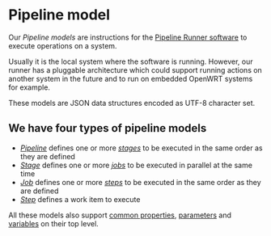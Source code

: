 # Pipeline model

Our *Pipeline models* are instructions for the [Pipeline Runner software](../runner/index.md) to 
execute operations on a system.

Usually it is the local system where the software is running. However, our runner has a pluggable 
architecture which could support running actions on another system in the future and to run on 
embedded OpenWRT systems for example.

These models are JSON data structures encoded as UTF-8 character set.

## We have four types of pipeline models

* [*Pipeline*](pipeline.md) defines one or more [*stages*](./stage.md) to be executed in the same order as they are defined
* [*Stage*](stage.md) defines one or more [*jobs*](./job.md) to be executed in parallel at the same time
* [*Job*](job.md) defines one or more [*steps*](./step/index.md) to be executed in the same order as they are defined
* [*Step*](step/index.md) defines a work item to execute

All these models also support [common properties](./common-properties.md), 
[parameters](./parameters.md) and [variables](./variables.md) on their top level.
